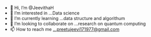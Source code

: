 - 👋 Hi, I’m @JeevithaH
- 👀 I’m interested in ...Data science
- 🌱 I’m currently learning ...data structure and algorithum
- 💞️ I’m looking to collaborate on ...research on quantum computing
- 📫 How to reach me ...preetujeevi171977@gmail.com 

<!---
JeevithaH/JeevithaH is a ✨ special ✨ repository because its `README.md` (this file) appears on your GitHub profile.
You can click the Preview link to take a look at your changes.
--->
